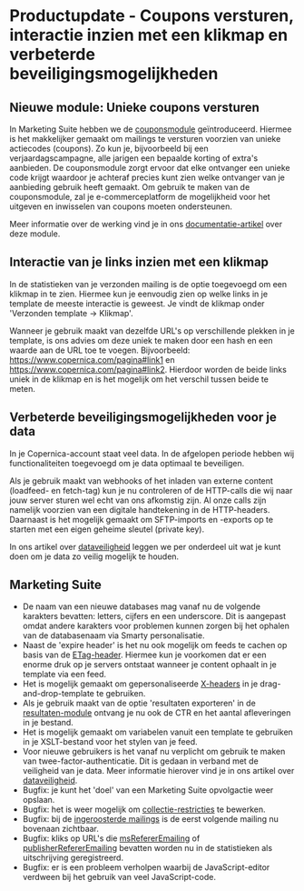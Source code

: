 # Productupdate - Coupons versturen, interactie inzien met een klikmap en verbeterde beveiligingsmogelijkheden

## Nieuwe module: Unieke coupons versturen
In Marketing Suite hebben we de [couponsmodule](https://ms.copernica.com/#/coupons) geïntroduceerd. Hiermee is het makkelijker gemaakt om mailings te versturen voorzien van unieke actiecodes (coupons). Zo kun je, bijvoorbeeld bij een verjaardagscampagne, alle jarigen een bepaalde korting of extra's aanbieden. De couponsmodule zorgt ervoor dat elke ontvanger een unieke code krijgt waardoor je achteraf precies kunt zien welke ontvanger van je aanbieding gebruik heeft gemaakt. Om gebruik te maken van de couponsmodule, zal je e-commerceplatform de mogelijkheid voor het uitgeven en inwisselen van coupons moeten ondersteunen. 

Meer informatie over de werking vind je in ons [documentatie-artikel](https://www.copernica.com/nl/documentation/coupons) over deze module.

## Interactie van je links inzien met een klikmap
In de statistieken van je verzonden mailing is de optie toegevoegd om een klikmap in te zien. Hiermee kun je eenvoudig zien op welke links in je template de meeste interactie is geweest. Je vindt de klikmap onder 'Verzonden template -> Klikmap'.

Wanneer je gebruik maakt van dezelfde URL's op verschillende plekken in je template, is ons advies om deze uniek te maken door een hash en een waarde aan de URL toe te voegen. Bijvoorbeeld: https://www.copernica.com/pagina#link1 en https://www.copernica.com/pagina#link2. Hierdoor worden de beide links uniek in de klikmap en is het mogelijk om het verschil tussen beide te meten.

## Verbeterde beveiligingsmogelijkheden voor je data
In je Copernica-account staat veel data. In de afgelopen periode hebben wij functionaliteiten toegevoegd om je data optimaal te beveiligen. 

Als je gebruik maakt van webhooks of het inladen van externe content (loadfeed- en fetch-tag) kun je nu controleren of de HTTP-calls die wij naar jouw server sturen wel echt van ons afkomstig zijn. Al onze calls zijn namelijk voorzien van een digitale handtekening in de HTTP-headers. Daarnaast is het mogelijk gemaakt om SFTP-imports en -exports op te starten met een eigen geheime sleutel (private key). 

In ons artikel over [dataveiligheid](https://www.copernica.com/nl/documentation/datasecurity) leggen we per onderdeel uit wat je kunt doen om je data zo veilig mogelijk te houden.

## Marketing Suite
- De naam van een nieuwe databases mag vanaf nu de volgende karakters bevatten: letters, cijfers en een underscore. Dit is aangepast omdat andere karakters voor problemen kunnen zorgen bij het ophalen van de databasenaam via Smarty personalisatie. 
- Naast de 'expire header' is het nu ook mogelijk om feeds te cachen op basis van de [ETag-header](https://en.wikipedia.org/wiki/HTTP_ETag). Hiermee kun je voorkomen dat er een enorme druk op je servers ontstaat wanneer je content ophaalt in je template via een feed.
- Het is mogelijk gemaakt om gepersonaliseerde [X-headers](https://www.copernica.com/nl/documentation/email-editor-headers) in je drag-and-drop-template te gebruiken. 
- Als je gebruik maakt van de optie 'resultaten exporteren' in de [resultaten-module](https://ms.copernica.com/#/results/sentmailings) ontvang je nu ook de CTR en het aantal afleveringen in je bestand.
- Het is mogelijk gemaakt om variabelen vanuit een template te gebruiken in je XSLT-bestand voor het stylen van je feed.
- Voor nieuwe gebruikers is het vanaf nu verplicht om gebruik te maken van twee-factor-authenticatie. Dit is gedaan in verband met de veiligheid van je data. Meer informatie hierover vind je in ons artikel over [dataveiligheid](https://www.copernica.com/nl/documentation/datasecurity#marketingsuite).
- Bugfix: je kunt het 'doel' van een Marketing Suite opvolgactie weer opslaan. 
- Bugfix: het is weer mogelijk om [collectie-restricties](https://www.copernica.com/nl/documentation/database-restrictions) te bewerken.
- Bugfix: bij de [ingeroosterde mailings](https://ms.copernica.com/#/results/upcomingmailings) is de eerst volgende mailing nu bovenaan zichtbaar.
- Bugfix: kliks op URL's die [msRefererEmailing](copernica.com/nl/documentation/emailings-ms-unsubscribe) of [publisherRefererEmailing](https://www.copernica.com/nl/documentation/emailings-publisher-unsubscribe) bevatten worden nu in de statistieken als uitschrijving geregistreerd.
- Bugfix: er is een probleem verholpen waarbij de JavaScript-editor verdween bij het gebruik van veel JavaScript-code.
